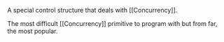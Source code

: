 A special control structure that deals with [[Concurrency]].

The most difficult [[Concurrency]] primitive to program with but from far, the most popular.
